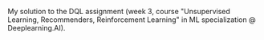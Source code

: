 My solution to the DQL assignment (week 3, course "Unsupervised Learning, Recommenders, Reinforcement Learning" in ML specialization @ Deeplearning.AI). 
